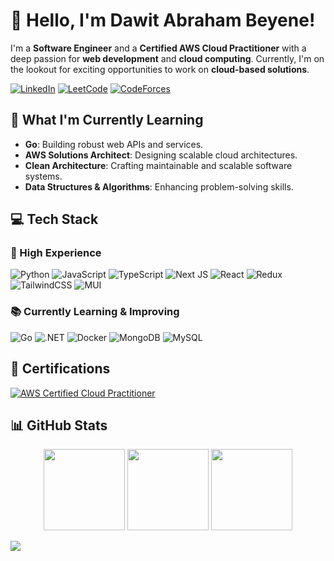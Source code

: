 
# 👋 Hello, I'm Dawit Abraham Beyene!

I'm a **Software Engineer** and a **Certified AWS Cloud Practitioner** with a deep passion for **web development** and **cloud computing**. Currently, I'm on the lookout for exciting opportunities to work on **cloud-based solutions**.

[![LinkedIn](https://img.shields.io/badge/LinkedIn-%230077B5.svg?logo=linkedin&logoColor=white)](https://www.linkedin.com/in/dawit-abrham-b6b465216/)
[![LeetCode](https://img.shields.io/badge/LeetCode-%23f14c0c.svg?logo=leetcode&logoColor=white)](https://leetcode.com/solo21-12/)
[![CodeForces](https://img.shields.io/badge/CodeForces-%234E8A16.svg?logo=codeforces&logoColor=white)](https://codeforces.com/profile/solo21-12)

## 🚀 What I'm Currently Learning
- **Go**: Building robust web APIs and services.
- **AWS Solutions Architect**: Designing scalable cloud architectures.
- **Clean Architecture**: Crafting maintainable and scalable software systems.
- **Data Structures & Algorithms**: Enhancing problem-solving skills.

## 💻 Tech Stack

### 🚀 High Experience
![Python](https://img.shields.io/badge/python-3670A0?style=for-the-badge&logo=python&logoColor=ffdd54)
![JavaScript](https://img.shields.io/badge/javascript-%23323330.svg?style=for-the-badge&logo=javascript&logoColor=%23F7DF1E)
![TypeScript](https://img.shields.io/badge/typescript-%23007ACC.svg?style=for-the-badge&logo=typescript&logoColor=white)
![Next JS](https://img.shields.io/badge/Next-black?style=for-the-badge&logo=next.js&logoColor=white)
![React](https://img.shields.io/badge/react-%2320232a.svg?style=for-the-badge&logo=react&logoColor=%2361DAFB)
![Redux](https://img.shields.io/badge/redux-%23593d88.svg?style=for-the-badge&logo=redux&logoColor=white)
![TailwindCSS](https://img.shields.io/badge/tailwindcss-%2338B2AC.svg?style=for-the-badge&logo=tailwind-css&logoColor=white)
![MUI](https://img.shields.io/badge/MUI-%230081CB.svg?style=for-the-badge&logo=mui&logoColor=white)

### 📚 Currently Learning & Improving
![Go](https://img.shields.io/badge/go-%2300ADD8.svg?style=for-the-badge&logo=go&logoColor=white)
![.NET](https://img.shields.io/badge/.NET-5C2D91?style=for-the-badge&logo=.net&logoColor=white)
![Docker](https://img.shields.io/badge/docker-%230db7ed.svg?style=for-the-badge&logo=docker&logoColor=white)
![MongoDB](https://img.shields.io/badge/MongoDB-%234ea94b.svg?style=for-the-badge&logo=mongodb&logoColor=white)
![MySQL](https://img.shields.io/badge/mysql-%2300000f.svg?style=for-the-badge&logo=mysql&logoColor=white)

## 📜 Certifications
[![AWS Certified Cloud Practitioner](https://img.shields.io/badge/AWS%20Certified%20Cloud%20Practitioner-%23FF9900.svg?style=for-the-badge&logo=amazonaws&logoColor=white)](https://www.credly.com/badges/cc6edc0b-91d1-42c6-9d8e-0dc2d6a4b89e)

## 📊 GitHub Stats
<div align="center">
  <img height="130" src="https://github-readme-stats.vercel.app/api?username=solo21-12&theme=dark&hide_border=false&include_all_commits=true&count_private=true" />
  <img height="130" src="https://github-readme-streak-stats.herokuapp.com/?user=solo21-12&theme=dark&hide_border=false" />
  <img height="130" src="https://github-readme-stats.vercel.app/api/top-langs/?username=solo21-12&theme=dark&hide_border=false&include_all_commits=true&count_private=true&layout=compact" />
</div>

[![](https://visitcount.itsvg.in/api?id=solo21-12&icon=0&color=0)](https://visitcount.itsvg.in)

<!-- Proudly created with GPRM ( https://gprm.itsvg.in ) -->

